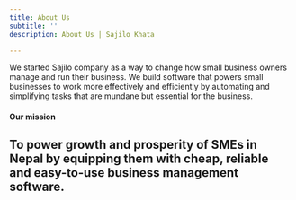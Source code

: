 ```yaml
---
title: About Us
subtitle: ''
description: About Us | Sajilo Khata

---
```


We started Sajilo company as a way to change how small business owners manage and run their business. We build software that powers small businesses to work more effectively and efficiently by automating and simplifying tasks that are mundane but essential for the business.

#### Our mission

## To power growth and prosperity of SMEs in Nepal by equipping them with cheap, reliable and easy-to-use business management software.